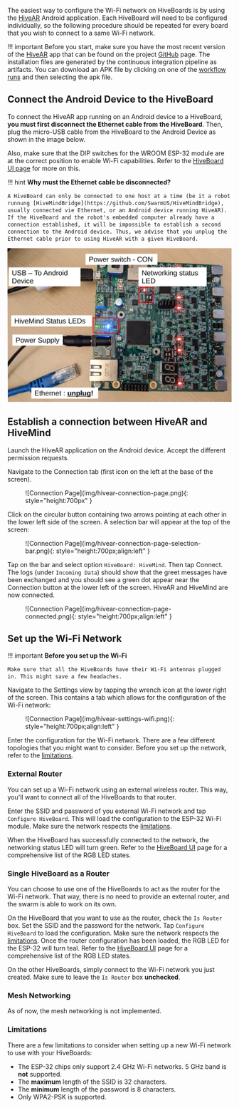 The easiest way to configure the Wi-Fi network on HiveBoards is by using the [HiveAR](../HiveAR/hivear-preface.md) Android application. Each HiveBoard will need to be configured individually, so the following procedure should be repeated for every board that you wish to connect to a same Wi-Fi network.

!!! important
    Before you start, make sure you have the most recent version of the [HiveAR](../HiveAR/hivear-preface.md) app that can be found on the project [GitHub](https://github.com/SwarmUS/HiveAR) page. The installation files are generated by the continuous integration pipeline as artifacts. You can download an APK file by clicking on one of the [workflow runs](https://github.com/SwarmUS/HiveAR/actions) and then selecting the apk file.

## Connect the Android Device to the HiveBoard <a name="connect-hiveboard-hivear"></a>

To connect the HiveAR app running on an Android device to a HiveBoard, **you must first disconnect the Ethernet cable from the HiveBoard**. Then, plug the micro-USB cable from the HiveBoard to the Android Device as shown in the image below.

Also, make sure that the DIP switches for the WROOM ESP-32 module are at the correct position to enable Wi-Fi capabilities. Refer to the [HiveBoard UI page](../../hardware/HiveBoard/hiveboard-ui.md#dip-switches) for more on this.

!!! hint 
    **Why must the Ethernet cable be disconnected?**

    A HiveBoard can only be connected to one host at a time (be it a robot runnung [HiveMindBridge](https://github.com/SwarmUS/HiveMindBridge), usually connected vie Ethernet, or an Android device running HiveAR). If the HiveBoard and the robot's embedded computer already have a connection established, it will be impossible to establish a second connection to the Android device. Thus, we advise that you unplug the Ethernet cable prior to using HiveAR with a given HiveBoard.

![Connecting a HiveBoard to the HiveAR app](img/hiveboard-connect-hivear.png)

## Establish a connection between HiveAR and HiveMind

Launch the HiveAR application on the Android device. Accept the different permission requests.

Navigate to the Connection tab (first icon on the left at the base of the screen).

<figure markdown>
![Connection Page](img/hivear-connection-page.png){: style="height:700px" }
</figure>

Click on the circular button containing two arrows pointing at each other in the lower left side of the screen. A selection bar will appear at the top of the screen:

<figure markdown>
![Connection Page](img/hivear-connection-page-selection-bar.png){: style="height:700px;align:left" }
</figure>

Tap on the bar and select option `HiveBoard: HiveMind`. Then tap Connect. The logs (under `Incoming Data`) should show that the greet messages have been exchanged and you should see a green dot appear near the Connection button at the lower left of the screen. HiveAR and HiveMind are now connected.

<figure markdown>
![Connection Page](img/hivear-connection-page-connected.png){: style="height:700px;align:left" }
</figure>

## Set up the Wi-Fi Network <a name="setup-hiveboard-network-hivear"></a>

!!! important 
    **Before you set up the Wi-Fi**

    Make sure that all the HiveBoards have their Wi-Fi antennas plugged in. This might save a few headaches.

Navigate to the Settings view by tapping the wrench icon at the lower right of the screen. This contains a tab which allows for the configuration of the Wi-Fi network:

<figure markdown>
![Connection Page](img/hivear-settings-wifi.png){: style="height:700px;align:left" }
</figure>

Enter the configuration for the Wi-Fi network. There are a few different topologies that you might want to consider. Before you set up the network, refer to the [limitations](#limitations).

### External Router

You can set up a Wi-Fi network using an external wireless router. This way, you'll want to connect all of the HiveBoards to that router. 

Enter the SSID and password of you external Wi-Fi network and tap `Configure HiveBoard`. This will load the configuration to the ESP-32 Wi-Fi module. Make sure the network respects the [limitations](#limitations).

When the HiveBoard has successfully connected to the network, the networking status LED will turn green. Refer to the [HiveBoard UI](../../hardware/HiveBoard/hiveboard-ui.md#led-wroom-rgb-networking-status-led-esp-32) page for a comprehensive list of the RGB LED states.

### Single HiveBoard as a Router

You can choose to use one of the HiveBoards to act as the router for the Wi-Fi network. That way, there is no need to provide an external router, and the swarm is able to work on its own.

On the HiveBoard that you want to use as the router, check the `Is Router` box. Set the SSID and the password for the network. Tap `Configure HiveBoard` to load the configuration. Make sure the network respects the [limitations](#limitations). Once the router configuration has been loaded, the RGB LED for the ESP-32 will turn teal. Refer to the [HiveBoard UI](../../hardware/HiveBoard/hiveboard-ui.md#led-wroom-rgb-networking-status-led-esp-32) page for a comprehensive list of the RGB LED states.

On the other HiveBoards, simply connect to the Wi-Fi network you just created. Make sure to leave the `Is Router` box **unchecked**.

### Mesh Networking

As of now, the mesh networking is not implemented.

### Limitations

There are a few limitations to consider when setting up a new Wi-Fi network to use with your HiveBoards:

* The ESP-32 chips only support 2.4 GHz Wi-Fi networks. 5 GHz band is **not** supported.
* The **maximum** length of the SSID is 32 characters.
* The **minimum** length of the password is 8 characters.
* Only WPA2-PSK is supported.